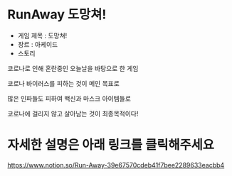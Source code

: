 # RunAway 도망쳐!

- 게임 제목 : 도망쳐!
- 장르 : 아케이드
- 스토리

코로나로 인해 혼란중인 오늘날을 바탕으로 한 게임

코로나 바이러스를 피하는 것이 메인 목표로

많은 인파들도 피하여 백신과 마스크 아이템들로

코로나에 걸리지 않고 살아남는 것이 최종목적이다!

# 자세한 설명은 아래 링크를 클릭해주세요

https://www.notion.so/Run-Away-39e67570cdeb41f7bee2289633eacbb4
